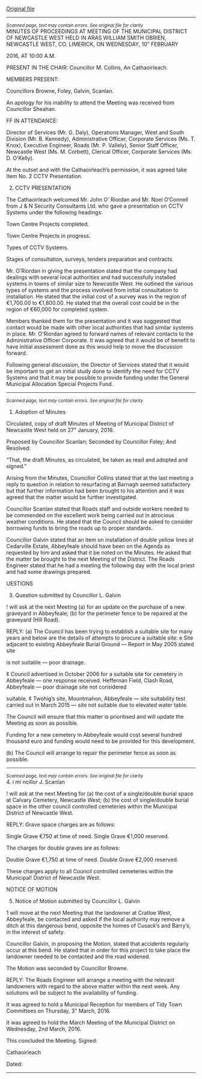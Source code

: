[Original file](https://www.limerick.ie/sites/default/files/media/documents/2017-06/Minutes%20-%20Meeting%20of%20Municipal%20District%20of%20Newcastle%20West%20-%2010th%20February%202016.pdf)

---
*<small>Scanned page, text may contain errors. See original file for clarity</small>*  
MINUTES OF PROCEEDINGS AT MEETING OF THE MUNICIPAL DISTRICT OF NEWCASTLE WEST HELD IN
ARAS WILLIAM SMITH OBRIEN, NEWCASTLE WEST, CO. LIMERICK, ON WEDNESDAY, 10” FEBRUARY

2016, AT 10:00 A.M.

PRESENT IN THE CHAIR: Councillor M. Collins, An Cathaoirleach.

MEMBERS PRESENT:

Councillors Browne, Foley, Galvin, Scanlan.

An apology for his inability to attend the Meeting was received from Councillor Sheahan.

FF IN ATTENDANCE:

Director of Services (Mr. G. Daly), Operations Manager, West and South Division (Mr. B. Kennedy),
Administrative Officer, Corporate Services (Ms. T. Knox), Executive Engineer, Roads (Mr. P. Vallely), Senior
Staff Officer, Newcastle West (Ms. M. Corbett), Clerical Officer, Corporate Services (Ms. D. O'Kelly).

At the outset and with the Cathaoirleach’s permission, it was agreed take Item No. 2 CCTV Presentation.

2. CCTV PRESENTATION

The Cathaoirleach welcomed Mr. John O’ Riordan and Mr. Noel O’Connell from J & N Security
Consultants Ltd. who gave a presentation on CCTV Systems under the following headings:

Town Centre Projects completed.

Town Centre Projects in progress.

Types of CCTV Systems.

Stages of consultation, surveys, tenders preparation and contracts.

Mr. O'Riordan in giving the presentation stated that the company had dealings with several local
authorities and had successfully installed systems in towns of similar size to Newcastle West. He outlined
the various types of systems and the process involved from initial consultation to installation. He stated
that the initial cost of a survey was in the region of €1,700.00 to €1,800.00. He stated that the overall
cost could be in the region of €60,000 for completed system.

Members thanked them for the presentation and it was suggested that contact would be made with
other local authorities that had similar systems in place. Mr. O'Riordan agreed to forward names of
relevant contacts to the Administrative Officer Corporate. It was agreed that it would be of benefit to
have initial assessment done as this would help to move the discussion forward.

Following general discussion, the Director of Services stated that it would be important to get an initial
study done to identify the need for CCTV Systems and that it may be possible to provide funding under
the General Municipal Allocation Special Projects Fund.


---
*<small>Scanned page, text may contain errors. See original file for clarity</small>*  
1. Adoption of Minutes

Circulated, copy of draft Minutes of Meeting of Municipal District of Newcastle West held on 27"
January, 2016.

Proposed by Councillor Scanlan;
Seconded by Councillor Foley;
And Resolved:

“That, the draft Minutes, as circulated, be taken as read and adopted and signed.”

Arising from the Minutes, Councillor Collins stated that at the last meeting a reply to question in relation
to resurfacing at Barnagh seemed satisfactory but that further information had been brought to his
attention and it was agreed that the matter would be further investigated.

Councillor Scanlan stated that Roads staff and outside workers needed to be commended on the
excellent work being carried out in atrocious weather conditions. He stated that the Council should be
asked to consider borrowing funds to bring the roads up to proper standards.

Councillor Galvin stated that an item on installation of double yellow lines at Cedarville Estate,
Abbeyfeale should have been on the Agenda as requested by him and asked that it be noted on the
Minutes. He asked that the matter be brought to the next Meeting of the District. The Roads Engineer
stated that he had a meeting the following day with the local priest and had some drawings prepared.

UESTIONS

3. Question submitted by Councillor L. Galvin

! will ask at the next Meeting (a) for an update on the purchase of a new graveyard in Abbeyfeale; (b)
for the perimeter fence to be repaired at the graveyard (Hill Road).

REPLY: (a) The Council has been trying to establish a suitable site for many years and below are
the details of attempts to procure a suitable site:
e Site adjacent to existing Abbeyfeale Burial Ground — Report in May 2005 stated site

is not suitable — poor drainage.

¢ Council advertised in October 2006 for a suitable site for cemetery in Abbeyfeale —
one response received.
Heffernan Field, Clash Road, Abbeyfeale — poor drainage site not considered

suitable.
¢ Twohig’s site, Mountmahon, Abbeyfeale — site suitability test carried out in March
2015 — site not suitable due to elevated water table.

The Council will ensure that this matter is prioritised and will update the Meeting as
soon as possible.

Funding for a new cemetery in Abbeyfeale would cost several hundred thousand euro
and funding would need to be provided for this development.

(b) The Council will arrange to repair the perimeter fence as soon as possible.


---
*<small>Scanned page, text may contain errors. See original file for clarity</small>*  
4. i mi ncillor J. Scanlan

! will ask at the next Meeting for (a) the cost of a single/double burial space at Calvary Cemetery,
Newcastle West; (b) the cost of single/double burial space in the other council controlled cemeteries
within the Municipal District of Newcastle West.

REPLY: Grave space charges are as follows:

Single Grave €750 at time of need.
Single Grave €1,000 reserved.

The charges for double graves are as follows:

Double Grave €1,750 at time of need.
Double Grave €2,000 reserved.

These charges apply to all Council controlled cemeteries within the Municipal! District of
Newcastle West.

NOTICE OF MOTION

5. Notice of Motion submitted by Councillor L. Galvin

1 will move at the next Meeting that the landowner at Cratloe West, Abbeyfeale, be contacted and
asked if the local authority may remove a ditch at this dangerous bend, opposite the homes of
Cusack’s and Barry’s, in the interest of safety.

Councillor Galvin, in proposing the Motion, stated that accidents regularly occur at this bend. He stated
that in order for this project to take place the landowner needed to be contacted and the road widened.

The Motion was seconded by Councillor Browne.

REPLY: The Roads Engineer will arrange a meeting with the relevant landowners with regard to
the above matter within the next week. Any solutions will be subject to the availability of
funding.

It was agreed to hold a Municipal Reception for members of Tidy Town Committees on Thursday, 3"
March, 2016.

It was agreed to hold the March Meeting of the Municipal District on Wednesday, 2nd March, 2016.

This concluded the Meeting.
Signed:

Cathaoirleach

Dated:


---
